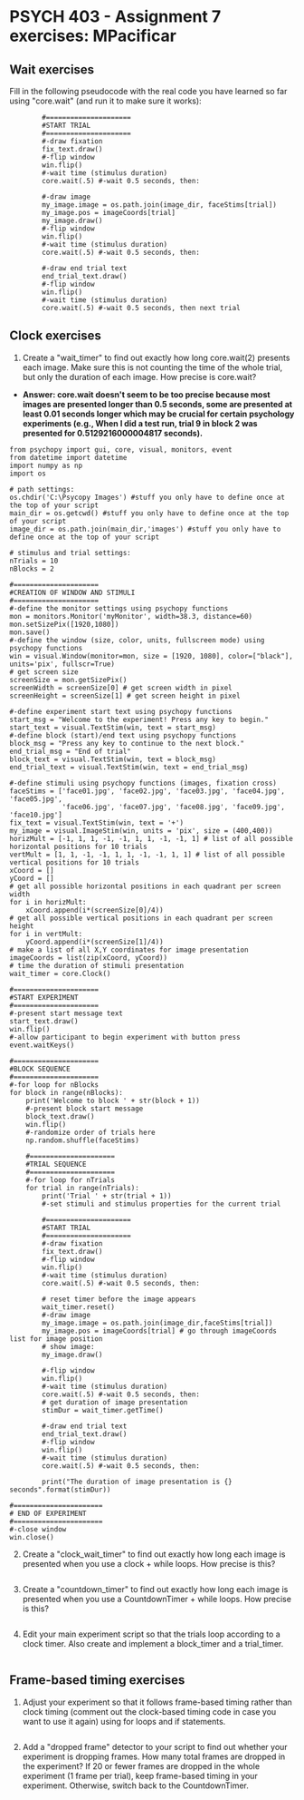 # PSYCH 403 - Assignment 7 exercises: MPacificar

## Wait exercises
Fill in the following pseudocode with the real code you have learned so far using "core.wait" (and run it to make sure it works):
```
        #=====================
        #START TRIAL
        #===================== 
        #-draw fixation
        fix_text.draw()
        #-flip window
        win.flip()
        #-wait time (stimulus duration)
        core.wait(.5) #-wait 0.5 seconds, then:
        
        #-draw image
        my_image.image = os.path.join(image_dir, faceStims[trial])
        my_image.pos = imageCoords[trial]
        my_image.draw()
        #-flip window
        win.flip()
        #-wait time (stimulus duration)
        core.wait(.5) #-wait 0.5 seconds, then:
        
        #-draw end trial text
        end_trial_text.draw()
        #-flip window
        win.flip()
        #-wait time (stimulus duration)
        core.wait(.5) #-wait 0.5 seconds, then next trial
```

## Clock exercises
1. Create a "wait_timer" to find out exactly how long core.wait(2) presents each image. Make sure this is not counting the time of the whole trial, but only the duration of each image. How precise is core.wait?
- **Answer: core.wait doesn't seem to be too precise because most images are presented longer than 0.5 seconds, some are presented at least 0.01 seconds longer which may be crucial for certain psychology experiments (e.g., When I did a test run, trial 9 in block 2 was presented for 0.5129216000004817 seconds).**
```
from psychopy import gui, core, visual, monitors, event
from datetime import datetime
import numpy as np
import os

# path settings:
os.chdir('C:\Psycopy Images') #stuff you only have to define once at the top of your script
main_dir = os.getcwd() #stuff you only have to define once at the top of your script
image_dir = os.path.join(main_dir,'images') #stuff you only have to define once at the top of your script

# stimulus and trial settings:
nTrials = 10
nBlocks = 2

#=====================
#CREATION OF WINDOW AND STIMULI
#=====================
#-define the monitor settings using psychopy functions
mon = monitors.Monitor('myMonitor', width=38.3, distance=60) 
mon.setSizePix([1920,1080])
mon.save()
#-define the window (size, color, units, fullscreen mode) using psychopy functions
win = visual.Window(monitor=mon, size = [1920, 1080], color=["black"], units='pix', fullscr=True)
# get screen size
screenSize = mon.getSizePix()
screenWidth = screenSize[0] # get screen width in pixel
screenHeight = screenSize[1] # get screen height in pixel

#-define experiment start text using psychopy functions
start_msg = "Welcome to the experiment! Press any key to begin."
start_text = visual.TextStim(win, text = start_msg)
#-define block (start)/end text using psychopy functions
block_msg = "Press any key to continue to the next block."
end_trial_msg = "End of trial"
block_text = visual.TextStim(win, text = block_msg)
end_trial_text = visual.TextStim(win, text = end_trial_msg)

#-define stimuli using psychopy functions (images, fixation cross)
faceStims = ['face01.jpg', 'face02.jpg', 'face03.jpg', 'face04.jpg', 'face05.jpg', 
             'face06.jpg', 'face07.jpg', 'face08.jpg', 'face09.jpg', 'face10.jpg']
fix_text = visual.TextStim(win, text = '+')
my_image = visual.ImageStim(win, units = 'pix', size = (400,400))
horizMult = [-1, 1, 1, -1, -1, 1, 1, -1, -1, 1] # list of all possible horizontal positions for 10 trials
vertMult = [1, 1, -1, -1, 1, 1, -1, -1, 1, 1] # list of all possible vertical positions for 10 trials
xCoord = []
yCoord = []
# get all possible horizontal positions in each quadrant per screen width
for i in horizMult:
    xCoord.append(i*(screenSize[0]/4)) 
# get all possible vertical positions in each quadrant per screen height
for i in vertMult:
    yCoord.append(i*(screenSize[1]/4))
# make a list of all X,Y coordinates for image presentation
imageCoords = list(zip(xCoord, yCoord))
# time the duration of stimuli presentation
wait_timer = core.Clock()

#=====================
#START EXPERIMENT
#=====================
#-present start message text
start_text.draw()
win.flip()
#-allow participant to begin experiment with button press
event.waitKeys()

#=====================
#BLOCK SEQUENCE
#=====================
#-for loop for nBlocks
for block in range(nBlocks):
    print('Welcome to block ' + str(block + 1))
    #-present block start message
    block_text.draw()
    win.flip()
    #-randomize order of trials here
    np.random.shuffle(faceStims)
    
    #=====================
    #TRIAL SEQUENCE
    #=====================    
    #-for loop for nTrials
    for trial in range(nTrials):
        print('Trial ' + str(trial + 1))
        #-set stimuli and stimulus properties for the current trial
        
        #=====================
        #START TRIAL
        #=====================  
        #-draw fixation
        fix_text.draw()
        #-flip window
        win.flip()
        #-wait time (stimulus duration)
        core.wait(.5) #-wait 0.5 seconds, then:
        
        # reset timer before the image appears
        wait_timer.reset()
        #-draw image
        my_image.image = os.path.join(image_dir,faceStims[trial])
        my_image.pos = imageCoords[trial] # go through imageCoords list for image position
        # show image:
        my_image.draw()
        
        #-flip window
        win.flip()
        #-wait time (stimulus duration)
        core.wait(.5) #-wait 0.5 seconds, then:
        # get duration of image presentation
        stimDur = wait_timer.getTime()
        
        #-draw end trial text
        end_trial_text.draw()
        #-flip window
        win.flip()
        #-wait time (stimulus duration)
        core.wait(.5) #-wait 0.5 seconds, then:
        
        print("The duration of image presentation is {} seconds".format(stimDur))
        
#======================
# END OF EXPERIMENT
#======================        
#-close window
win.close()
```
2. Create a "clock_wait_timer" to find out exactly how long each image is presented when you use a clock + while loops. How precise is this?
```

```
3. Create a "countdown_timer" to find out exactly how long each image is presented when you use a CountdownTimer + while loops. How precise is this?
```

```
4. Edit your main experiment script so that the trials loop according to a clock timer. Also create and implement a block_timer and a trial_timer.
```

```

## Frame-based timing exercises
1. Adjust your experiment so that it follows frame-based timing rather than clock timing (comment out the clock-based timing code in case you want to use it again) using for loops and if statements.
```

```
2. Add a "dropped frame" detector to your script to find out whether your experiment is dropping frames. How many total frames are dropped in the experiment? If 20 or fewer frames are dropped in the whole experiment (1 frame per trial), keep frame-based timing in your experiment. Otherwise, switch back to the CountdownTimer.
```

```

